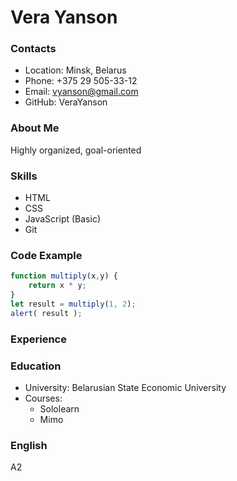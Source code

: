# Vera Yanson
### Contacts
* Location: Minsk, Belarus
* Phone: +375 29 505-33-12
* Email: vyanson@gmail.com
* GitHub: VeraYanson
### About Me
Highly organized, goal-oriented
### Skills
* HTML
* CSS
* JavaScript (Basic)
* Git
### Code Example
```javascript
function multiply(x,y) {
    return x * y;
}
let result = multiply(1, 2);
alert( result );
```
### Experience

### Education
* University: Belarusian State Economic University
* Courses:
  * Sololearn
  * Mimo
### English
A2